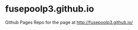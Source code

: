 fusepoolp3.github.io
====================

Github Pages Repo for the page at http://fusepoolp3.github.io/
